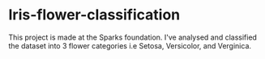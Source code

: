 # Iris-flower-classification

This project is made at the Sparks foundation.
I've analysed and classified the dataset into 3 flower categories i.e Setosa, Versicolor, and Verginica.

